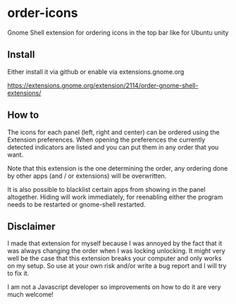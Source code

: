 # order-icons
Gnome Shell extension for ordering icons in the top bar like for Ubuntu unity

## Install
Either install it via github or enable via extensions.gnome.org

https://extensions.gnome.org/extension/2114/order-gnome-shell-extensions/

## How to

The icons for each panel (left, right and center) can be ordered using the Extension preferences. When opening the preferences the currently detected indicators are listed and you can put them in any order that you want. 

Note that this extension is the one determining the order, any ordering done by other apps (and / or extensions) will be overwritten.

It is also possible to blacklist certain apps from showing in the panel altogether. Hiding will work immediately, for reenabling either the program needs to be restarted or gnome-shell restarted.


## Disclaimer

I made that extension for myself because I was annoyed by the fact that it was always changing the order when I was locking unlocking. It might very well be the case that this extension breaks your computer and only works on my setup. So use at your own risk and/or write a bug report and I will try to fix it. 

I am not a Javascript developer so improvements on how to do it are very much welcome!
